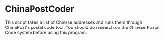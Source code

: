 # ChinaPostCoder
This script takes a list of Chinese addresses and runs them through ChinaPost's postal code tool. You should do research on the Chinese Postal Code system before using this program. 
